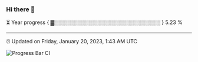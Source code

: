 ### Hi there 👋

⏳ Year progress { ▓░░░░░░░░░░░░░░░░░░░░░░░░░░░░░ } 5.23 %

---

⏰ Updated on Friday, January 20, 2023, 1:43 AM UTC

![Progress Bar CI](https://github.com/arthurbuhl/arthurbuhl/workflows/Progress%20Bar%20CI/badge.svg)

